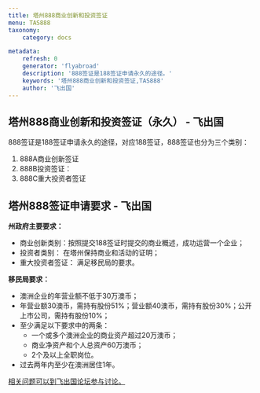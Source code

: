 ```yaml
---
title: 塔州888商业创新和投资签证
menu: TAS888
taxonomy:
    category: docs

metadata:
    refresh: 0
    generator: 'flyabroad'
    description: '888签证是188签证申请永久的途径。'
    keywords: '塔州888商业创新和投资签证,TAS888'
    author: '飞出国'
---
```


## 塔州888商业创新和投资签证（永久）  - 飞出国 ##

888签证是188签证申请永久的途径，对应188签证，888签证也分为三个类别：

1. 888A商业创新签证
1. 888B投资签证：
1. 888C重大投资者签证

## 塔州888签证申请要求  - 飞出国 ##

**州政府主要要求：**

- 商业创新类别：按照提交188签证时提交的商业概述，成功运营一个企业；
- 投资者类别： 在塔州保持商业和活动的证明；
- 重大投资者签证： 满足移民局的要求。

**移民局要求：**

- 澳洲企业的年营业额不低于30万澳币；
- 年营业额30澳币，需持有股份51%；营业额40澳币，需持有股份30%；公开上市公司，需持有股份10%；
- 至少满足以下要求中的两条：
	- 一个或多个澳洲企业的商业资产超过20万澳币；
	- 商业净资产和个人总资产60万澳币；
	- 2个及以上全职岗位。
- 过去两年内至少在澳洲居住1年。


[相关问题可以到飞出国论坛参与讨论。](http://bbs.fcgvisa.com/t/17932?target=_blank)